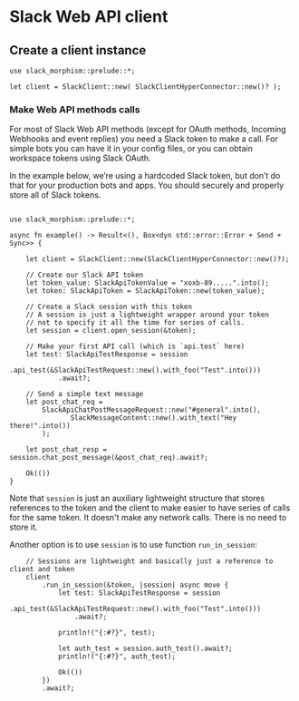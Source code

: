 # Slack Web API client

## Create a client instance

```rust,noplaypen
use slack_morphism::prelude::*;

let client = SlackClient::new( SlackClientHyperConnector::new()? );

```

### Make Web API methods calls

For most of Slack Web API methods (except for OAuth methods, Incoming Webhooks and event replies)
you need a Slack token to make a call.
For simple bots you can have it in your config files, or you can obtain
workspace tokens using Slack OAuth.

In the example below, we’re using a hardcoded Slack token, but don’t do that for your production bots and apps.
You should securely and properly store all of Slack tokens.

```rust,noplaypen

use slack_morphism::prelude::*;

async fn example() -> Result<(), Box<dyn std::error::Error + Send + Sync>> {
   
    let client = SlackClient::new(SlackClientHyperConnector::new()?);
    
    // Create our Slack API token
    let token_value: SlackApiTokenValue = "xoxb-89.....".into();
    let token: SlackApiToken = SlackApiToken::new(token_value);
    
    // Create a Slack session with this token
    // A session is just a lightweight wrapper around your token
    // not to specify it all the time for series of calls.
    let session = client.open_session(&token);
    
    // Make your first API call (which is `api.test` here)
    let test: SlackApiTestResponse = session
            .api_test(&SlackApiTestRequest::new().with_foo("Test".into()))
            .await?;

    // Send a simple text message
    let post_chat_req =
        SlackApiChatPostMessageRequest::new("#general".into(),
               SlackMessageContent::new().with_text("Hey there!".into())
        );

    let post_chat_resp = session.chat_post_message(&post_chat_req).await?;

    Ok(())
}
```

Note that `session` is just an auxiliary lightweight structure that stores references to the token and the client
to make easier to have series of calls for the same token.
It doesn't make any network calls. There is no need to store it.

Another option is to use `session` is to use function `run_in_session`:

```rust,noplaypen
    // Sessions are lightweight and basically just a reference to client and token
    client
        .run_in_session(&token, |session| async move {
            let test: SlackApiTestResponse = session
                .api_test(&SlackApiTestRequest::new().with_foo("Test".into()))
                .await?;

            println!("{:#?}", test);

            let auth_test = session.auth_test().await?;
            println!("{:#?}", auth_test);

            Ok(())
        })
        .await?;
```
